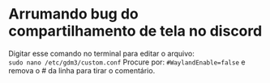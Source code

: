 # Arrumando bug do compartilhamento de tela no discord
Digitar esse comando no terminal para editar o arquivo:  
`sudo nano /etc/gdm3/custom.conf`
Procure por: `#WaylandEnable=false` e remova o # da linha para tirar o comentário.